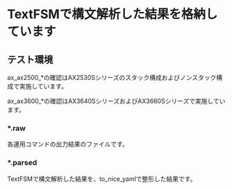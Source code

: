 # TextFSMで構文解析した結果を格納しています

## テスト環境

ax\_ax2500\_*の確認はAX2530Sシリーズのスタック構成およびノンスタック構成で実施しています。

ax\_ax3600\_*の確認はAX3640SシリーズおよびAX3660Sシリーズで実施しています。

### *.raw

各運用コマンドの出力結果のファイルです。

### *.parsed

TextFSMで構文解析した結果を、to_nice_yamlで整形した結果です。
